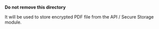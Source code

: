 **Do not remove this directory**

It will be used to store encrypted PDF file from the API / Secure Storage module.